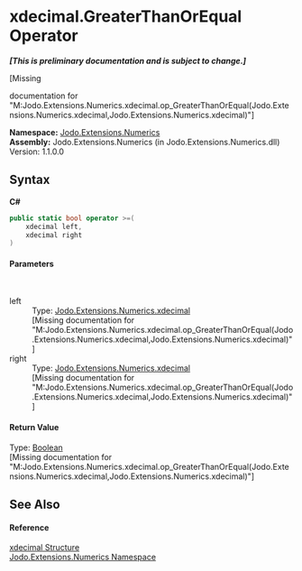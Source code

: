 # xdecimal.GreaterThanOrEqual Operator 
 _**\[This is preliminary documentation and is subject to change.\]**_

\[Missing <summary> documentation for "M:Jodo.Extensions.Numerics.xdecimal.op_GreaterThanOrEqual(Jodo.Extensions.Numerics.xdecimal,Jodo.Extensions.Numerics.xdecimal)"\]

**Namespace:**&nbsp;<a href="N_Jodo_Extensions_Numerics">Jodo.Extensions.Numerics</a><br />**Assembly:**&nbsp;Jodo.Extensions.Numerics (in Jodo.Extensions.Numerics.dll) Version: 1.1.0.0

## Syntax

**C#**<br />
``` C#
public static bool operator >=(
	xdecimal left,
	xdecimal right
)
```


#### Parameters
&nbsp;<dl><dt>left</dt><dd>Type: <a href="T_Jodo_Extensions_Numerics_xdecimal">Jodo.Extensions.Numerics.xdecimal</a><br />\[Missing <param name="left"/> documentation for "M:Jodo.Extensions.Numerics.xdecimal.op_GreaterThanOrEqual(Jodo.Extensions.Numerics.xdecimal,Jodo.Extensions.Numerics.xdecimal)"\]</dd><dt>right</dt><dd>Type: <a href="T_Jodo_Extensions_Numerics_xdecimal">Jodo.Extensions.Numerics.xdecimal</a><br />\[Missing <param name="right"/> documentation for "M:Jodo.Extensions.Numerics.xdecimal.op_GreaterThanOrEqual(Jodo.Extensions.Numerics.xdecimal,Jodo.Extensions.Numerics.xdecimal)"\]</dd></dl>

#### Return Value
Type: <a href="https://docs.microsoft.com/dotnet/api/system.boolean" target="_blank" rel="noopener noreferrer">Boolean</a><br />\[Missing <returns> documentation for "M:Jodo.Extensions.Numerics.xdecimal.op_GreaterThanOrEqual(Jodo.Extensions.Numerics.xdecimal,Jodo.Extensions.Numerics.xdecimal)"\]

## See Also


#### Reference
<a href="T_Jodo_Extensions_Numerics_xdecimal">xdecimal Structure</a><br /><a href="N_Jodo_Extensions_Numerics">Jodo.Extensions.Numerics Namespace</a><br />